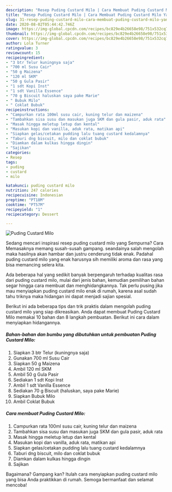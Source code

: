 ```yaml
---
description: "Resep Puding Custard Milo | Cara Membuat Puding Custard Milo Yang Enak Banget"
title: "Resep Puding Custard Milo | Cara Membuat Puding Custard Milo Yang Enak Banget"
slug: 31-resep-puding-custard-milo-cara-membuat-puding-custard-milo-yang-enak-banget
date: 2020-08-02T05:44:42.746Z
image: https://img-global.cpcdn.com/recipes/bc829e4b26658e98/751x532cq70/puding-custard-milo-foto-resep-utama.jpg
thumbnail: https://img-global.cpcdn.com/recipes/bc829e4b26658e98/751x532cq70/puding-custard-milo-foto-resep-utama.jpg
cover: https://img-global.cpcdn.com/recipes/bc829e4b26658e98/751x532cq70/puding-custard-milo-foto-resep-utama.jpg
author: Lola Turner
ratingvalue: 3
reviewcount: 15
recipeingredient:
- "3 btr Telur kuningnya saja"
- "700 ml Susu Cair"
- "50 g Maizena"
- "120 ml SKM"
- "50 g Gula Pasir"
- "1 sdt Kopi Inst"
- "1 sdt Vanilla Essence"
- "70 g Biscuit haluskan saya pake Marie"
- " Bubuk Milo"
- " Coklat Bubuk"
recipeinstructions:
- "Campurkan rata 100ml susu cair, kuning telur dan maizena"
- "Tambahkan sisa susu dan masukan juga SKM dan gula pasir, aduk rata"
- "Masak hingga meletup letup dan kental"
- "Masukan kopi dan vanilla, aduk rata, matikan api"
- "Siapkan gelas/cetakan pudding lalu tuang custard kedalamnya"
- "Taburi dng biscuit, milo dan coklat bubuk"
- "Diamkan dalam kulkas hingga dingin"
- "Sajikan"
categories:
- Resep
tags:
- puding
- custard
- milo

katakunci: puding custard milo 
nutrition: 247 calories
recipecuisine: Indonesian
preptime: "PT18M"
cooktime: "PT57M"
recipeyield: "1"
recipecategory: Dessert

---
```



![Puding Custard Milo](https://img-global.cpcdn.com/recipes/bc829e4b26658e98/751x532cq70/puding-custard-milo-foto-resep-utama.jpg)

Sedang mencari inspirasi resep puding custard milo yang Sempurna? Cara Memasaknya memang susah-susah gampang. seandainya salah mengolah maka hasilnya akan hambar dan justru cenderung tidak enak. Padahal puding custard milo yang enak harusnya sih memiliki aroma dan rasa yang bisa memancing selera kita.



Ada beberapa hal yang sedikit banyak berpengaruh terhadap kualitas rasa dari puding custard milo, mulai dari jenis bahan, kemudian pemilihan bahan segar hingga cara membuat dan menghidangkannya. Tak perlu pusing jika mau menyiapkan puding custard milo enak di rumah, karena asal sudah tahu triknya maka hidangan ini dapat menjadi sajian spesial.


Berikut ini ada beberapa tips dan trik praktis dalam mengolah puding custard milo yang siap dikreasikan. Anda dapat membuat Puding Custard Milo memakai 10 bahan dan 8 langkah pembuatan. Berikut ini cara dalam menyiapkan hidangannya.

<!--inarticleads1-->

##### Bahan-bahan dan bumbu yang dibutuhkan untuk pembuatan Puding Custard Milo:

1. Siapkan 3 btr Telur (kuningnya saja)
1. Gunakan 700 ml Susu Cair
1. Siapkan 50 g Maizena
1. Ambil 120 ml SKM
1. Ambil 50 g Gula Pasir
1. Sediakan 1 sdt Kopi Inst
1. Ambil 1 sdt Vanilla Essence
1. Sediakan 70 g Biscuit (haluskan, saya pake Marie)
1. Siapkan  Bubuk Milo
1. Ambil  Coklat Bubuk




<!--inarticleads2-->

##### Cara membuat Puding Custard Milo:

1. Campurkan rata 100ml susu cair, kuning telur dan maizena
1. Tambahkan sisa susu dan masukan juga SKM dan gula pasir, aduk rata
1. Masak hingga meletup letup dan kental
1. Masukan kopi dan vanilla, aduk rata, matikan api
1. Siapkan gelas/cetakan pudding lalu tuang custard kedalamnya
1. Taburi dng biscuit, milo dan coklat bubuk
1. Diamkan dalam kulkas hingga dingin
1. Sajikan




Bagaimana? Gampang kan? Itulah cara menyiapkan puding custard milo yang bisa Anda praktikkan di rumah. Semoga bermanfaat dan selamat mencoba!
